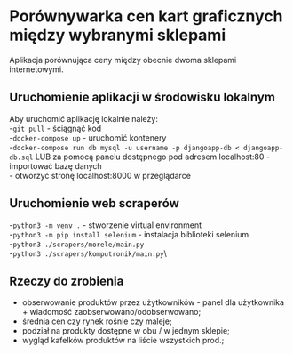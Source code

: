 # Porównywarka cen kart graficznych między wybranymi sklepami

Aplikacja porównująca ceny między obecnie dwoma sklepami internetowymi.

## Uruchomienie aplikacji w środowisku lokalnym

Aby uruchomić aplikację lokalnie należy:\
-`git pull` - ściągnąć kod\
-`docker-compose up` - uruchomić kontenery\
-`docker-compose run db mysql -u username -p djangoapp-db < djangoapp-db.sql` LUB za pomocą panelu dostępnego pod adresem localhost:80 - importować bazę danych\
\- otworzyć stronę  localhost:8000 w przeglądarce

## Uruchomienie web scraperów

-`python3 -m venv .` - stworzenie virtual environment\
-`python3 -m pip install selenium` - instalacja biblioteki selenium\
-`python3 ./scrapers/morele/main.py`\
-`python3 ./scrapers/komputronik/main.py`\

## Rzeczy do zrobienia
- obserwowanie produktów przez użytkowników - panel dla użytkownika + wiadomość zaobserwowano/odobserwowano;
- średnia cen czy rynek rośnie czy maleje;
- podział na produkty dostępne w obu / w jednym sklepie;
- wygląd kafelków produktów na liście wszystkich prod.;

